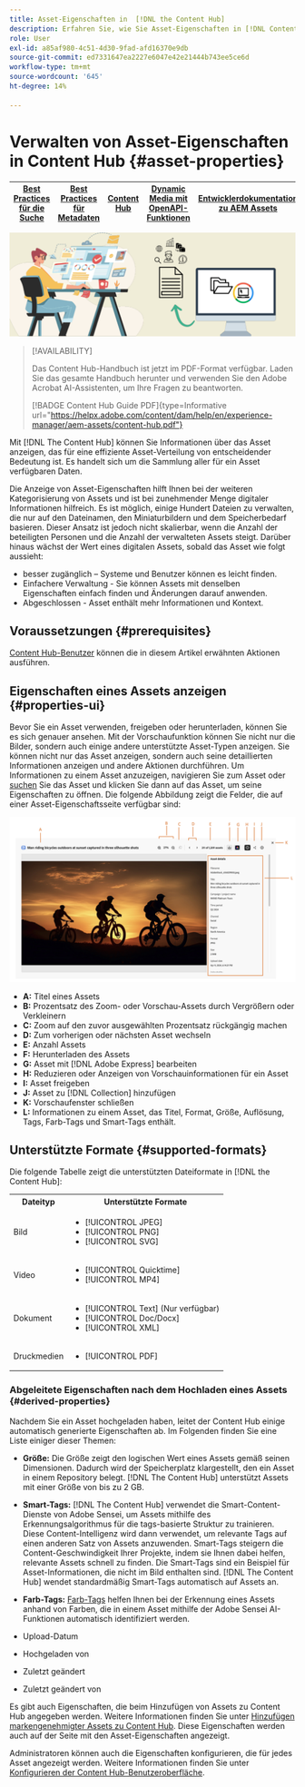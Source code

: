 ```yaml
---
title: Asset-Eigenschaften in  [!DNL the Content Hub]
description: Erfahren Sie, wie Sie Asset-Eigenschaften in [!DNL Content Hub] anzeigen und verwalten.
role: User
exl-id: a85af980-4c51-4d30-9fad-afd16370e9db
source-git-commit: ed7331647ea2227e6047e42e21444b743ee5ce6d
workflow-type: tm+mt
source-wordcount: '645'
ht-degree: 14%

---
```


# Verwalten von Asset-Eigenschaften in Content Hub {#asset-properties}

| [Best Practices für die Suche](/help/assets/search-best-practices.md) | [Best Practices für Metadaten](/help/assets/metadata-best-practices.md) | [Content Hub](/help/assets/product-overview.md) | [Dynamic Media mit OpenAPI-Funktionen](/help/assets/dynamic-media-open-apis-overview.md) | [Entwicklerdokumentation zu AEM Assets](https://developer.adobe.com/experience-cloud/experience-manager-apis/) |
| ------------- | --------------------------- |---------|----|-----|

![Metadaten-Bannerbild](assets/metadata-banner-image.png)

>[!AVAILABILITY]
>
>Das Content Hub-Handbuch ist jetzt im PDF-Format verfügbar. Laden Sie das gesamte Handbuch herunter und verwenden Sie den Adobe Acrobat AI-Assistenten, um Ihre Fragen zu beantworten.
>
>[!BADGE Content Hub Guide PDF]{type=Informative url="https://helpx.adobe.com/content/dam/help/en/experience-manager/aem-assets/content-hub.pdf"}

Mit [!DNL The Content Hub] können Sie Informationen über das Asset anzeigen, das für eine effiziente Asset-Verteilung von entscheidender Bedeutung ist. Es handelt sich um die Sammlung aller für ein Asset verfügbaren Daten.

Die Anzeige von Asset-Eigenschaften hilft Ihnen bei der weiteren Kategorisierung von Assets und ist bei zunehmender Menge digitaler Informationen hilfreich. Es ist möglich, einige Hundert Dateien zu verwalten, die nur auf den Dateinamen, den Miniaturbildern und dem Speicherbedarf basieren. Dieser Ansatz ist jedoch nicht skalierbar, wenn die Anzahl der beteiligten Personen und die Anzahl der verwalteten Assets steigt. Darüber hinaus wächst der Wert eines digitalen Assets, sobald das Asset wie folgt aussieht:

* besser zugänglich – Systeme und Benutzer können es leicht finden.
* Einfachere Verwaltung - Sie können Assets mit denselben Eigenschaften einfach finden und Änderungen darauf anwenden.
* Abgeschlossen - Asset enthält mehr Informationen und Kontext.

## Voraussetzungen {#prerequisites}

[Content Hub-Benutzer](deploy-content-hub.md#onboard-content-hub-users) können die in diesem Artikel erwähnten Aktionen ausführen.

## Eigenschaften eines Assets anzeigen {#properties-ui}

Bevor Sie ein Asset verwenden, freigeben oder herunterladen, können Sie es sich genauer ansehen. Mit der Vorschaufunktion können Sie nicht nur die Bilder, sondern auch einige andere unterstützte Asset-Typen anzeigen. Sie können nicht nur das Asset anzeigen, sondern auch seine detaillierten Informationen anzeigen und andere Aktionen durchführen. Um Informationen zu einem Asset anzuzeigen, navigieren Sie zum Asset oder [suchen](search-assets.md) Sie das Asset und klicken Sie dann auf das Asset, um seine Eigenschaften zu öffnen. Die folgende Abbildung zeigt die Felder, die auf einer Asset-Eigenschaftsseite verfügbar sind:

![Eigenschaften einer Asset-Benutzeroberfläche](assets/properties-ui.png)

* **A:** Titel eines Assets
* **B:** Prozentsatz des Zoom- oder Vorschau-Assets durch Vergrößern oder Verkleinern
* **C:** Zoom auf den zuvor ausgewählten Prozentsatz rückgängig machen
* **D:** Zum vorherigen oder nächsten Asset wechseln
* **E:** Anzahl Assets
* **F:** Herunterladen des Assets
* **G:** Asset mit [!DNL Adobe Express] bearbeiten
* **H:** Reduzieren oder Anzeigen von Vorschauinformationen für ein Asset
* **I:** Asset freigeben
* **J:** Asset zu [!DNL Collection] hinzufügen
* **K:** Vorschaufenster schließen
* **L:** Informationen zu einem Asset, das Titel, Format, Größe, Auflösung, Tags, Farb-Tags und Smart-Tags enthält.

## Unterstützte Formate {#supported-formats}

Die folgende Tabelle zeigt die unterstützten Dateiformate in [!DNL the Content Hub]:

<table> 
    <tbody>
     <tr>
      <th><strong>Dateityp</strong></th>
      <th><strong>Unterstützte Formate</strong></th>
     </tr>
     <tr>
      <td>Bild</td>
      <td>
        <ul>
            <li>[!UICONTROL JPEG]</li> 
            <li>[!UICONTROL PNG]</li> 
            <li>[!UICONTROL SVG]</li>
        </ul>
      </td>
     </tr>
     <tr>
      <td>Video</td>
      <td>
        <ul>
            <li>[!UICONTROL Quicktime]</li>  
            <li>[!UICONTROL MP4]</li> 
        </ul>
      </td>
     </tr>
      <tr>
      <td>Dokument</td>
      <td>
        <ul>
            <li>[!UICONTROL Text] (Nur verfügbar)</li>  
            <li>[!UICONTROL Doc/Docx]</li> 
            <li>[!UICONTROL XML]</li>
        </ul>
      </td>
     </tr>
     <tr>
      <td>Druckmedien</td>
      <td>
        <ul>
            <li>[!UICONTROL PDF]</li>  
        </ul>
      </td>
     </tr>  
    </tbody>
   </table>

### Abgeleitete Eigenschaften nach dem Hochladen eines Assets {#derived-properties}

Nachdem Sie ein Asset hochgeladen haben, leitet der Content Hub einige automatisch generierte Eigenschaften ab. Im Folgenden finden Sie eine Liste einiger dieser Themen:

* **Größe:** Die Größe zeigt den logischen Wert eines Assets gemäß seinen Dimensionen. Dadurch wird der Speicherplatz klargestellt, den ein Asset in einem Repository belegt. [!DNL The Content Hub] unterstützt Assets mit einer Größe von bis zu 2 GB.

<!--* **Tags:** Tags help you categorize assets that can be browsed and searched more efficiently. Tagging helps in propagating the appropriate taxonomy to other users and workflows. -->

* **Smart-Tags:** [!DNL The Content Hub] verwendet die Smart-Content-Dienste von Adobe Sensei, um Assets mithilfe des Erkennungsalgorithmus für die tags-basierte Struktur zu trainieren. Diese Content-Intelligenz wird dann verwendet, um relevante Tags auf einen anderen Satz von Assets anzuwenden. Smart-Tags steigern die Content-Geschwindigkeit Ihrer Projekte, indem sie Ihnen dabei helfen, relevante Assets schnell zu finden. Die Smart-Tags sind ein Beispiel für Asset-Informationen, die nicht im Bild enthalten sind. [!DNL The Content Hub] wendet standardmäßig Smart-Tags automatisch auf Assets an.

* **Farb-Tags:** [Farb-Tags](#https://experienceleague.adobe.com/docs/experience-manager-cloud-service/content/assets/manage/color-tag-images.html?lang=en) helfen Ihnen bei der Erkennung eines Assets anhand von Farben, die in einem Asset mithilfe der Adobe Sensei AI-Funktionen automatisch identifiziert werden.

* Upload-Datum

* Hochgeladen von

* Zuletzt geändert

* Zuletzt geändert von

Es gibt auch Eigenschaften, die beim Hinzufügen von Assets zu Content Hub angegeben werden. Weitere Informationen finden Sie unter [Hinzufügen markengenehmigter Assets zu Content Hub](upload-brand-approved-assets.md). Diese Eigenschaften werden auch auf der Seite mit den Asset-Eigenschaften angezeigt.

Administratoren können auch die Eigenschaften konfigurieren, die für jedes Asset angezeigt werden. Weitere Informationen finden Sie unter [Konfigurieren der Content Hub-Benutzeroberfläche](configure-content-hub-ui-options.md#configure-asset-details-content-hub).

<!--

### Date range {#date-range} 

The date range allows you to select dates you want to see the assets. You can customize date range by choosing the start and end dates. 

-->
